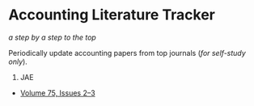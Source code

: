 # Accounting Literature Tracker
*a step by a step to the top*

Periodically update accounting papers from top journals (_for self-study only_).

1. JAE
  - [Volume 75, Issues 2–3](https://www.notion.so/8e32202b0c2d488bafc083a59cbc9db8?v=129c25f6b41c4601b659027ebecc9dac&pvs=4)
